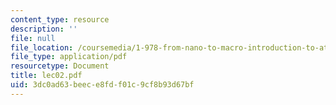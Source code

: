 ```yaml
---
content_type: resource
description: ''
file: null
file_location: /coursemedia/1-978-from-nano-to-macro-introduction-to-atomistic-modeling-techniques-january-iap-2007/3dc0ad63beece8fdf01c9cf8b93d67bf_lec02.pdf
file_type: application/pdf
resourcetype: Document
title: lec02.pdf
uid: 3dc0ad63-beec-e8fd-f01c-9cf8b93d67bf
---
```

